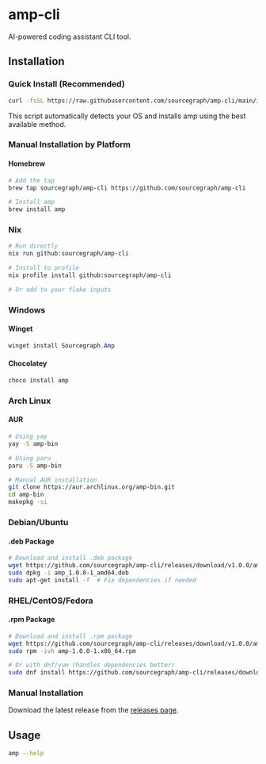 # amp-cli

AI-powered coding assistant CLI tool.

## Installation

### Quick Install (Recommended)

```bash
curl -fsSL https://raw.githubusercontent.com/sourcegraph/amp-cli/main/install.sh | bash
```

This script automatically detects your OS and installs amp using the best available method.

### Manual Installation by Platform

#### Homebrew

```bash
# Add the tap
brew tap sourcegraph/amp-cli https://github.com/sourcegraph/amp-cli

# Install amp
brew install amp
```

### Nix

```bash
# Run directly
nix run github:sourcegraph/amp-cli

# Install to profile
nix profile install github:sourcegraph/amp-cli

# Or add to your flake inputs
```

### Windows

#### Winget
```powershell
winget install Sourcegraph.Amp
```

#### Chocolatey
```powershell
choco install amp
```

### Arch Linux

#### AUR
```bash
# Using yay
yay -S amp-bin

# Using paru
paru -S amp-bin

# Manual AUR installation
git clone https://aur.archlinux.org/amp-bin.git
cd amp-bin
makepkg -si
```

### Debian/Ubuntu

#### .deb Package
```bash
# Download and install .deb package
wget https://github.com/sourcegraph/amp-cli/releases/download/v1.0.0/amp_1.0.0-1_amd64.deb
sudo dpkg -i amp_1.0.0-1_amd64.deb
sudo apt-get install -f  # Fix dependencies if needed
```

### RHEL/CentOS/Fedora

#### .rpm Package
```bash
# Download and install .rpm package
wget https://github.com/sourcegraph/amp-cli/releases/download/v1.0.0/amp-1.0.0-1.x86_64.rpm
sudo rpm -ivh amp-1.0.0-1.x86_64.rpm

# Or with dnf/yum (handles dependencies better)
sudo dnf install https://github.com/sourcegraph/amp-cli/releases/download/v1.0.0/amp-1.0.0-1.x86_64.rpm
```

### Manual Installation

Download the latest release from the [releases page](https://github.com/sourcegraph/amp-cli/releases).

## Usage

```bash
amp --help
```